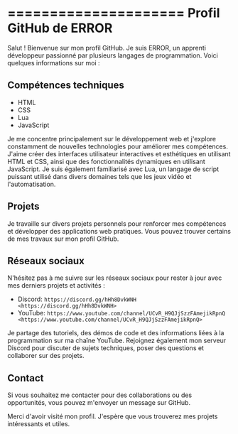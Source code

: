 =====================
Profil GitHub de ERROR
=====================

Salut ! Bienvenue sur mon profil GitHub. Je suis ERROR, un apprenti développeur passionné par plusieurs langages de programmation. Voici quelques informations sur moi :

Compétences techniques
----------------------
- HTML
- CSS
- Lua
- JavaScript

Je me concentre principalement sur le développement web et j'explore constamment de nouvelles technologies pour améliorer mes compétences. J'aime créer des interfaces utilisateur interactives et esthétiques en utilisant HTML et CSS, ainsi que des fonctionnalités dynamiques en utilisant JavaScript. Je suis également familiarisé avec Lua, un langage de script puissant utilisé dans divers domaines tels que les jeux vidéo et l'automatisation.

Projets
-------
Je travaille sur divers projets personnels pour renforcer mes compétences et développer des applications web pratiques. Vous pouvez trouver certains de mes travaux sur mon profil GitHub.

Réseaux sociaux
--------------
N'hésitez pas à me suivre sur les réseaux sociaux pour rester à jour avec mes derniers projets et activités :

- Discord: `https://discord.gg/hHh8DvkWNH <https://discord.gg/hHh8DvkWNH>`
- YouTube: `https://www.youtube.com/channel/UCvR_H9QJjSzzFAmejikRpnQ <https://www.youtube.com/channel/UCvR_H9QJjSzzFAmejikRpnQ>`

Je partage des tutoriels, des démos de code et des informations liées à la programmation sur ma chaîne YouTube. Rejoignez également mon serveur Discord pour discuter de sujets techniques, poser des questions et collaborer sur des projets.

Contact
-------
Si vous souhaitez me contacter pour des collaborations ou des opportunités, vous pouvez m'envoyer un message sur GitHub.

Merci d'avoir visité mon profil. J'espère que vous trouverez mes projets intéressants et utiles.
